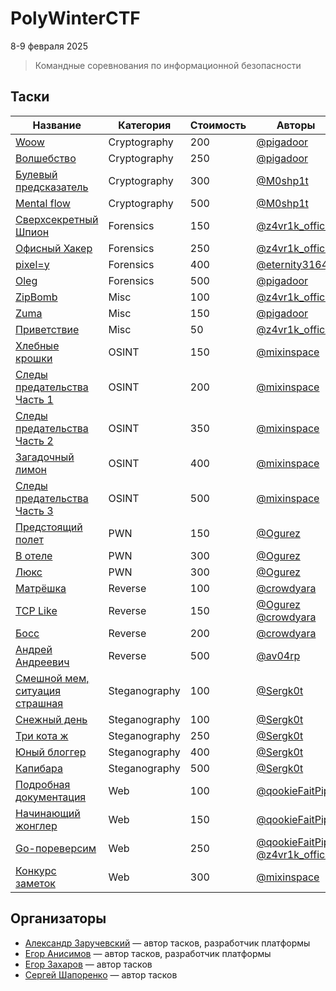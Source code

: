 # PolyWinterCTF

8-9 февраля 2025

>Командные соревнования по информационной безопасности

## Таски
|Название|Категория|Стоимость|Авторы|
|---|---|---|---|
|[Woow](Cryptography)|Cryptography|200|[@pigadoor](https://t.me/pigadoor)|
|[Волшебство](Cryptography)|Cryptography|250|[@pigadoor](https://t.me/pigadoor)|
|[Булевый предсказатель](Cryptography)|Cryptography|300|[@M0shp1t](https://t.me/M0shp1t)|
|[Mental flow](Cryptography)|Cryptography|500|[@M0shp1t](https://t.me/M0shp1t)|
|[Сверхсекретный Шпион](Forensics/DeepIpSpy/WRITEUP.md)|Forensics|150|[@z4vr1k_official](https://t.me/z4vr1k_official)|
|[Офисный Хакер](Forensics/OfficeHacker/WRITEUP.md)|Forensics|250|[@z4vr1k_official](https://t.me/z4vr1k_official)|
|[pixel=y](Forensics)|Forensics|400|[@eternity3164](https://t.me/eternity3164)|
|[Oleg](Forensics)|Forensics|500|[@pigadoor](https://t.me/pigadoor)|
|[ZipBomb](Misc/ZipBomb/WRITEUP.md)|Misc|100|[@z4vr1k_official](https://t.me/z4vr1k_official)|
|[Zuma](Misc)|Misc|150|[@pigadoor](https://t.me/pigadoor)|
|[Приветствие](Misc)|Misc|50|[@z4vr1k_official](https://t.me/z4vr1k_official)|
|[Хлебные крошки](OSINT)|OSINT|150|[@mixinspace](https://t.me/MixInSpace)|
|[Следы предательства Часть 1](OSINT)|OSINT|200|[@mixinspace](https://t.me/MixInSpace)|
|[Следы предательства Часть 2](OSINT)|OSINT|350|[@mixinspace](https://t.me/MixInSpace)|
|[Загадочный лимон](OSINT)|OSINT|400|[@mixinspace](https://t.me/MixInSpace)|
|[Следы предательства Часть 3](OSINT)|OSINT|500|[@mixinspace](https://t.me/MixInSpace)|
|[Предстоящий полет](PWN)|PWN|150|[@Ogurez](https://t.me/Black_jonga)|
|[В отеле](PWN)|PWN|300|[@Ogurez](https://t.me/Black_jonga)|
|[Люкс](PWN)|PWN|300|[@Ogurez](https://t.me/Black_jonga)|
|[Матрёшка](Reverse)|Reverse|100|[@crowdyara](https://t.me/crowdyara)|
|[TCP Like](Reverse)|Reverse|150|[@Ogurez](https://t.me/Black_jonga) [@crowdyara](https://t.me/crowdyara)|
|[Босс](Reverse)|Reverse|200|[@crowdyara](https://t.me/crowdyara)|
|[Андрей Андреевич](Reverse)|Reverse|500|[@av04rp](https://t.me/uaaaart)|
|[Смешной мем, ситуация страшная](Steganography)|Steganography|100|[@Sergk0t](https://t.me/sergk0t)|
|[Снежный день](Steganography)|Steganography|100|[@Sergk0t](https://t.me/sergk0t)|
|[Три кота ж](Steganography)|Steganography|250|[@Sergk0t](https://t.me/sergk0t)|
|[Юный блоггер](Steganography)|Steganography|400|[@Sergk0t](https://t.me/sergk0t)|
|[Капибара](Steganography)|Steganography|500|[@Sergk0t](https://t.me/sergk0t)|
|[Подробная документация](Web/DetailedDocumentation/WRITEUP.md)|Web|100|[@qookieFaitPipi](https://t.me/myqookie)|
|[Начинающий жонглер](Web/BeginnerJuggler/WRITEUP.md)|Web|150|[@qookieFaitPipi](https://t.me/myqookie)|
|[Go-пореверсим](Web)|Web|250|[@qookieFaitPipi](https://t.me/myqookie) [@z4vr1k_official](https://t.me/z4vr1k_official)|
|[Конкурс заметок](Web)|Web|300|[@mixinspace](https://t.me/MixInSpace)|


## Организаторы

* [Александр Заручевский](https://t.me/z4vr1k_official) — автор тасков, разработчик платформы
* [Егор Анисимов](https://t.me/myqookie) — автор тасков, разработчик платформы 
* [Егор Захаров](https://t.me/pigadoor) — автор тасков  
* [Сергей Шапоренко](https://t.me/sergk0t) — автор тасков
